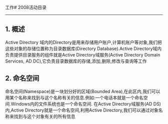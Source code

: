 工作# 2008活动目录

---

## 1. 概述
Active Directory 域内的Directory是用来存储用户账户,计算机账户等对象,我们把这些对象的存储位置称为目录数据库(Directory Database).Active Directory域内负责提供目录服务的组件就是Active Directory域服务(Active Directory Domain Services, AD DC),它负责目录数据库的存储,添加,删除,修改与查询等工作

## 2. 命名空间
命名空间(Namespace)是一块划分好的区域(Bounded Area),在此区内,我们可以用某个名称来找到与这个名称有关的信息.例如:一个电话本就是一个命名空间.Windows内的文件系统也是一个命名空间.
在Active Directory域服务(AD DS)内,Active Directory就是一个命名空间,利用Active Directory,我们可以通过对象名称来找到与这个对象有关的所有信息






